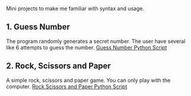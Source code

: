 Mini projects to make me familiar with syntax and usage.

## 1. Guess Number
The program randomly generates a secret number. The user have several like 6 attempts to guess the number.
[Guess Number Python Script](./guess_number.py)

## 2. Rock, Scissors and Paper
A simple rock, scissors and paper game. You can only play with the computer.
[Rock Scissors and Paper Python Script](./rock_scissors_paper.py)


